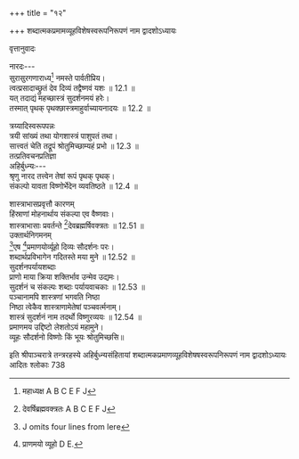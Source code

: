 +++
title = "१२"

+++
शब्दात्मकप्रमामव्यूहविशेषस्वरूपनिरूपणं नाम द्वादशोऽध्यायः  
  
वृत्तानुवादः  
  
नारदः---  
सुरासुरगणाराध्य[^1] नमस्ते पार्वतीप्रिय।  
त्वत्प्रसादाच्छ्रुतं देव दिव्यं तद्वैष्णवं यशः ॥ 12.1 ॥  
यत् तदाद्यं महच्छास्त्रं सुदर्शनमयं हरेः।  
तस्मात् पृथक् पृथक्छास्त्रमाहुर्वाच्यायनादयः ॥ 12.2 ॥  
  
त्रय्यादिस्वरूपपन्नः  
त्रयी सांख्यं तथा योगशास्त्रं पाशुपतं तथा।  
सात्त्वतं चेति तद्रूपं श्रोतुमिच्छाम्यहं प्रभो ॥ 12.3 ॥  
तत्प्रतिवचनप्रतिज्ञा  
अहिर्बुध्न्यः---  
श्रृणु नारद तत्त्वेन तेषां रूपं पृथक् पृथक्।  
संकल्पो यावता विष्णोर्भेदेन व्यवतिष्ठते ॥ 12.4 ॥  

[^1]:  महाध्यक्ष A B C E F J  

[^2]: पृथक् D  
त्रयीस्वरूपनिरूपणम्  
तत्र त्रयीमयं [^3]रूपमाद्यं सर्वार्थदर्शनम्।  
ऋग्यजुः सामरूपत्वात् त्रयी सा परिकीर्तिता ॥ 12.5 ॥  
कार्यभेदात् त्रयीत्वेऽपि चतुर्धा सा प्रकीर्तिता।  
ऋचो यजूंषि सामानि ह्यथर्वाङ्गिरसस्तथा ॥ 12.6 ॥  
चातुर्होत्रप्रधानत्वादृगादित्रितयं त्रयी।  
अथर्वणां पृथक्करणे हेतुः  
अथर्वाङ्गिरसां रूपं सर्वमृग्यजुषात्मकम् ॥ 12.7 ॥  
तथापि शान्त्याभिचारप्राधान्यात् ते पृथक् कृताः ।  
ऋगादीनां शाखासंख्या  
एकविंशतिशाखावानृग्वेदः परिगीयते ॥ 12.8 ॥  
शतं चैका च शाखाः स्युर्यजुषामेकवर्त्मनाम्।  
साम्नां शाखाः सहस्रं स्युः पञ्च शाखा अथर्वणाम् ॥ 12.9 ॥  
इयतामेव वेदानां प्रत्यक्षत्वम्  
इयन्त एव प्रत्यक्षा आम्नायन्ते महर्षिभिः।  
स्मर्यन्ते मुनिभिर्नित्यं लब्धानुज्ञैर्महेश्वरात् ॥ 12.10 ॥  
एषां नैयमिका धर्माः स्वरूपाम्नायगोचराः।  
कल्पादीनि षडङ्गानि  
कल्पो व्याकरणं शिक्षा निरुक्तं ज्योतिषां गतिः ॥ 12.11 ॥  

[^3]: शास्त्रं D  
छन्दसां विचयश्चेति षडङ्गानि विदुर्बुधाः।  
मीमांसा न्यायश्चोपाङ्गम्  
[^4]उपाङ्गद्वितयं चैतन्मीमांसा न्यायविस्तरः ॥ 12.12 ॥  
धर्मज्ञसमयोऽर्थाश्च वेदवादोत्थितास्तथा।  
निबद्धा चानिबद्धा च संस्काराचारसंततिः ॥ 12.13 ॥  
धर्मशास्त्रं महर्षीणामन्तः करणसंभृतम्।  
उपवेदादिकम्  
इतिहासपुरणाख्य उपवेदः प्रकीर्तितः ॥ 12.14 ॥  
[^5]वास्तुवेदो धनुर्वेदो गान्धर्वश्च तथा मुने।  
आयुर्वेदश्च पञ्चैत उपवेदाः प्रकीर्तिताः ॥ 12.15 ॥  
दण्डनीतिश्च वार्ता च विद्याद्वयमिदं परम्।  
एकविंशतिभेदो यः सप्रकारः प्रकीर्तितः ॥ 12.16 ॥  
वाच्यायनादृषेः पूर्वं विष्णोर्वाणीसमुद्भवात्।  
त्रयीरूपेण संकल्प इयद्भेदो विजृम्भितः ॥ 12.17 ॥  
सांख्यस्वरूपवर्णनम्  
सांख्यरूपेण संकल्पो वैष्णवः कपिलादृषेः।  
उदीतो यादृशः पूर्वं तादृशं श्रुणु मेऽखिलम् ॥ 12.18 ॥  
षष्टिभेदं स्मृतं तन्त्रं सांख्यं नाम महामुने।  

[^4]: उपाङ्गं तन्मयं चैव A B C E F J  

[^5]: J omits four lines from here.  
प्राकृतं वैकृतं चेति मण्डले द्वे समासतः ॥ 12.19 ॥  
प्राकृतमण्डलवर्णनम्  
प्राकृतं मण्डलं तत्र द्वात्रिंशद्भेदमिष्यते।  
तत्राद्यं ब्रह्मतन्त्रं तु द्वितीयं पुरुषाङ्कितम् ॥ 12.20 ॥  
त्रीणि तन्त्राण्यथान्यानि [^6]त्रशक्तेर्नियतिकालयोः।  
गुणतन्त्राण्यथ त्रीणि तन्त्रमक्षरपूर्वकम् ॥ 12.21 ॥  
प्राणतन्त्रमथान्यत्तु [^7]कर्तृतन्त्रमथेतरत्।  
[^8]सामितन्त्रमथान्यत्तु ज्ञानतन्क्षत्राणि पञ्च च ॥ 12.22 ॥  
क्रियातन्त्राणि पञ्चाथ मात्रातन्त्राणि पञ्च च।  
भूततन्त्राणि पञ्चेति त्रिंशद् द्वे च भिदा इमाः ॥ 12.23 ॥  
प्राकृतं मण्डलं प्रोक्तं वैकृतं मण्डलं श्रृणु।  
वैकृतमण्डलवर्णनम्  
अष्टाविंशतिभेदं तन्मण्डलं वैकृतं स्मृतम् ॥ 12.24 ॥  
कृत्यकाण्डानि पञ्चादौ भोगकाण्डं तथाऽपरम्।  
[^9]वृत्तकाण्डं तथैकं तु क्लेशकाण्डानि पञ्च च ॥ 12.25 ॥  
त्रीणि प्रमाणकाण्डानि ख्यातिकाण्डमतः परम्।  
धर्मकाण्डमथैकं च काण्डं वैराग्यपूर्वकम् ॥ 12.26 ॥  

[^6]: शक्तेः पुरुषकालयोः All MSS.except D.  

[^7]: J omits two quarters from here.  

[^8]: इत्थमेव सर्वकोशेषु पाठः  

[^9]: वृत्तिकाण्डमयैकं तु D; व्रतकाण्कडं J  
अथैश्वर्यस्य काण्डं च गुणकाण्डमतः परम्।  
लिङ्गकाण्डमथैकं च दृष्टिकाण्डमतः परम् ॥ 12.27 ॥  
आनुश्रविककाण्डं च दुःखकाण्डमतः परम्।  
सिद्धिकाण्डमथैकं च काण्डं काषायवाचकम्[^10] ॥ 12.28 ॥  
तथा समयकाण्डं च मोक्षकाण्डमतः परम्।  
अष्टाविंशतिभेदं तदित्थं विकृतिमण्डलम् ॥ 12.29 ॥  
षष्ठितन्त्राण्यथैकैकमेषां नानाविधं मुने।  
षष्टितन्त्रमिदं सांख्यं सुदर्शनमयं हरेः ॥ 12.30 ॥  
आविर्बभूव सर्वज्ञात् परमर्षेर्महामुने।  
योगशास्त्रस्वरूपवर्णनम्  
विष्णुसंकल्परूपं च महद्योगानुशासनम् ॥ 12.31 ॥  
हिरण्यगर्भादुद्भूतं तस्य भेदानिमाञ्श्रृणु।  
योगे संहिताद्वयम्  
आदौ हिरण्यगर्भेण द्वे प्रोक्ते योगसंहिते ॥ 12.32 ॥  
एका निरोधयोगाख्या कर्मयोगाह्वया[^11] परा।  
निरोधसंहिताया द्वादशविधत्वम्  
संहिता तु निरोधाख्या तत्र द्वादशधा स्मृता ॥ 12.33 ॥  
अङ्गतन्त्रमथाद्यं तु दोषतन्त्रमतः परम्।  

[^10]:  वाचनम् D; पावकम् J  

[^11]: योगाभिधा B  
उपसर्गाभिधं तन्त्रं तथाधिष्ठानकं परम् ॥ 12.34 ॥  
आधारतन्त्रं योगं च बहिस्तत्त्वाधिकारवत्।  
रिक्तयोगाख्यतन्त्रं च पूर्णयोगाख्यमेव च ॥ 12.35 ॥  
सिद्धियोगाख्यया त्रीणि मोक्षतन्त्रमतः परम।  
इति द्वादशभेदास्ते निरोधायाः प्रकीर्तिताः ॥ 12.36 ॥  
कर्मसंहितायाश्चातुर्विध्यम्  
ब्रह्मणा गदितास्तत्र चतस्रः कर्मसंहिताः।  
नानाकर्ममयी त्वेका परा त्वेका क्रियामयी ॥ 12.37 ॥  
बाह्याभ्यन्तरूपेण द्वे अपि द्विविधे स्मृते।  
योगानुशासनं शास्त्रमिति षोडशविस्तरम् ॥ 12.38 ॥  
सुदर्शनमयं विष्णोरुदितं तत् प्रजापतेः।  
पाशुपतस्वरूपवर्णनम्  
तन्त्रं पाशुपतं नाम पशुपाशप्रमोचनम्[^12] ॥ 12.39 ॥  
मद्वक्त्रान्निः सृतं विष्णोः संकल्पप्रविजृम्भितम् ।  
पाशुपतस्याष्टकाण्डत्वम्  
[^13]अष्टकाण्डमिदं प्रोक्तं मया तन्त्रमनुत्तमम् ॥ 12.40 ॥  
पतिकाण्डमथाद्यं तु पशुकाण्डमतः परम्।  
पाशकाण्डं तृतीयं तु प्रोक्तं पञ्चप्रभेदतः ॥ 12.41 ॥  

[^12]: विमोचनम् B C  

[^13]: अष्टतन्त्र D.  
शुद्धचर्या च मिश्रा च काण्डे द्वे परिकीर्तिते।  
[^14]देवकांडमथो षष्ठं दीक्षाकाण्डमतः परम् ॥ 12.42 ॥  
सायुज्यमष्टमं प्रोक्तं काण्डं पाशुपतं महत्।  
अष्टकाण्डमिदं शास्त्रं सुदर्शनमयं हरेः ॥ 12.43 ॥  
दिव्यं पाशुपतं शास्त्रं [^15]मयैवोक्तं महामुने।  
पाञ्चरात्रस्वरूपवर्णनम्  
यत् तत् सौदर्शनं विष्णोः सात्त्वतं नाम जृम्भित्म् ॥ 12.44 ॥  
भेदो दशविधस्तस्य संक्षेपेण प्रकीर्तितः।  
भगवत्संहिता त्वाद्या तथान्या कर्मसंहिता ॥ 12.45 ॥  
विद्यामयी तृतीया च चतुर्थी कालसंहिता।  
कर्तव्यसंहिता त्वन्या षष्ठी वैशेषिकी क्रिया ॥ 12.46 ॥  
सप्तमी गदिता तत्र पूज्या [^16]संयमसंहिता।  
अष्टम्यधिकृते चिन्ता नवमी मार्गसंहिता ॥ 12.47 ॥  
[^17]सात्त्वती गीयते सुद्धा दशमी मोक्षसंहिता।  
एतावत् सात्त्वतं शास्त्रमाविरासीत् सनातनात्[^18] ॥ 12.48 ॥  
एतानि पञ्च शास्त्राणि मूलभूतानि वै मुने।  
युगे युगे [^19]विभज्यन्ते विष्णुसंकल्पचोदितैः ॥ 12.49 ॥  
तत्तत्कर्तृसमाख्यातास्तास्तास्त्रय्यादिसंहिताः।  
प्रादेशिक्यो निवर्तन्ते [^20]ह्रासकालानुकालतः ॥ 12.50 ॥  

[^14]: देशकाण्ड D  

[^15]: मत्तो व्यक्तं D  

[^16]: संशय A B C E F J  

[^17]: सात्त्वतैर्गीयते D  

[^18]: सनातनम् D  

[^19]: विचिन्त्यन्ते A B C E F J  
  
शास्त्राभासप्रवृत्तौ कारणम्  
हिंस्राणां मोहनार्थाय संकल्पा एव वैष्णवाः।  
शास्त्राभासाः प्रवर्तन्ते [^21]देवब्रह्मर्षिवक्त्रतः ॥ 12.51 ॥  
उक्तार्थनिगमनम्  
[^22]एष [^23]प्रमाणयोर्व्यूहो दिव्यः सौदर्शनः परः।  
शब्दार्थप्रविभागेन गदितस्ते मया मुने ॥ 12.52 ॥  
सुदर्शनपर्यायशब्दाः  
प्राणो माया क्रिया शक्तिर्भाव उन्मेव उद्यमः।  
सुदर्शनं च संकल्पः शब्दाः पर्यायवाचकाः ॥ 12.53 ॥  
पञ्चानामपि शास्त्रणां भगवति निष्ठा  
निष्ठा त्वेकैव शास्त्राणामेतेषां पञ्चवर्त्मनाम्।  
शास्त्रं सुदर्शनं नाम तदर्थो विष्णुरव्ययः ॥ 12.54 ॥  
प्रमाणमय उद्दिष्टो लेशतोऽयं महामुने।  
व्यूहः सौदर्शनो विष्णोः किं भूयः श्रोतुमिच्छसि॥  
  
इति श्रीपाञ्चरात्रे तन्त्ररहस्ये अहिर्बुध्न्यसंहितायां शब्दात्मकप्रमाणव्यूहविशेषषस्वरूपनिरूपणं नाम द्वादशोऽध्यायः  
आदितः श्लोकाः 738  

[^20]: त्रास D.  

[^21]: देवर्षिब्रह्मवक्त्रतः A B C E F J  

[^22]:  J omits four lines from lere  

[^23]:  प्राणमयो व्यूहो D E.